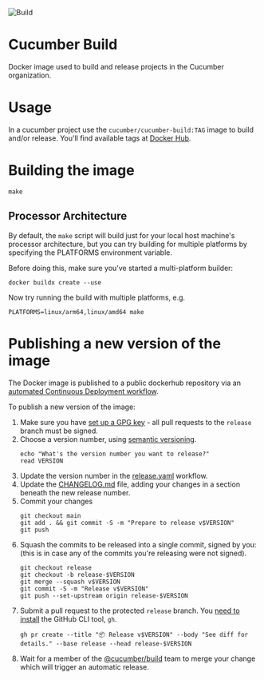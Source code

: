 ![Build](https://github.com/cucumber/build/actions/workflows/build.yaml/badge.svg)

# Cucumber Build

Docker image used to build and release projects in the Cucumber organization.

# Usage

In a cucumber project use the `cucumber/cucumber-build:TAG` image to build
and/or release. You'll find available tags at [Docker Hub](https://hub.docker.com/r/cucumber/cucumber-build/tags).

# Building the image

    make

## Processor Architecture

By default, the `make` script will build just for your local host machine's processor architecture, but you can try building for multiple platforms by specifying the PLATFORMS environment variable.

Before doing this, make sure you've started a multi-platform builder:

    docker buildx create --use

Now try running the build with multiple platforms, e.g.

    PLATFORMS=linux/arm64,linux/amd64 make

# Publishing a new version of the image

The Docker image is published to a public dockerhub repository via an [automated Continuous Deployment workflow](./.github/workflows/release.yaml).

To publish a new version of the image:

1. Make sure you have [set up a GPG key](https://docs.github.com/en/github/authenticating-to-github/signing-commits) - all pull requests to the `release` branch must be signed.
1. Choose a version number, using [semantic versioning](https://semver.org/).
   ```
   echo "What's the version number you want to release?"
   read VERSION
   ```
1. Update the version number in the [release.yaml](./.github/workflows/release.yaml) workflow.
1. Update the [CHANGELOG.md](./CHANGELOG.md) file, adding your changes in a section beneath the new release number.
1. Commit your changes
   ```
   git checkout main
   git add . && git commit -S -m "Prepare to release v$VERSION"
   git push
   ```
1. Squash the commits to be released into a single commit, signed by you: (this is in case any of the commits you're releasing were not signed).
   ```
   git checkout release
   git checkout -b release-$VERSION
   git merge --squash v$VERSION
   git commit -S -m "Release v$VERSION"
   git push --set-upstream origin release-$VERSION
   ```
1. Submit a pull request to the protected `release` branch. You [need to install](https://github.com/cli/cli#installation) the GitHub CLI tool, `gh`.
   ```
   gh pr create --title "📦 Release v$VERSION" --body "See diff for details." --base release --head release-$VERSION
   ```
1. Wait for a member of the [@cucumber/build](https://github.com/orgs/cucumber/teams/build) team to merge your change which will trigger an automatic release.
